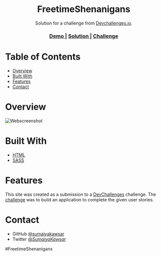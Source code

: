<h1 align="center">FreetimeShenanigans</h1>

<div align="center">
   Solution for a challenge from  <a href="http://devchallenges.io" target="_blank">Devchallenges.io</a>.
</div>

<div align="center">
  <h3>
    <a href="https://sumaiyakawsar.github.io/FreetimeShenanigans/">
      Demo
    </a>
    <span> | </span>
    <a href="https://github.com/sumaiyakawsar/FreetimeShenanigans">
      Solution
    </a>
    <span> | </span>
    <a href="https://devchallenges.io/challenges/wBunSb7FPrIepJZAg0sY">
      Challenge
    </a>
  </h3>
</div>

<!-- TABLE OF CONTENTS -->

# Table of Contents

- [Overview](#overview)
- [Built With](#built-with)
- [Features](#features)
- [Contact](#contact)

<!-- OVERVIEW -->

# Overview
![Webscreenshot](https://i.imgur.com/sldXnnA.png)

# Built With
- [HTML](https://en.wikipedia.org/wiki/HTML)
- [SASS](https://sass-lang.com/)

# Features
This site was created as a submission to a [DevChallenges](https://devchallenges.io/challenges) challenge. The [challenge](https://devchallenges.io/challenges/wBunSb7FPrIepJZAg0sY) was to build an application to complete the given user stories.

# Contact
- GitHub [@sumaiyakawsar](https://github.com/sumaiyakawsar)
- Twitter [@_SumaiyaKawsar_](https://twitter.com/_SumaiyaKawsar_)


#FreetimeShenanigans
